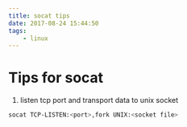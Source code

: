 ```yaml
---
title: socat tips
date: 2017-08-24 15:44:50
tags:
    - linux
---
```

# Tips for socat

1. listen tcp port and transport data to unix socket

```bash
socat TCP-LISTEN:<port>,fork UNIX:<socket file>
```